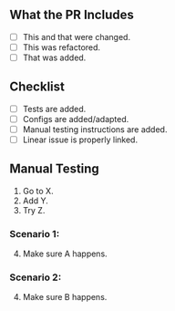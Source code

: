 ## What the PR Includes

- [ ] This and that were changed.
- [ ] This was refactored.
- [ ] That was added.

## Checklist
- [ ] Tests are added.
- [ ] Configs are added/adapted.
- [ ] Manual testing instructions are added.
- [ ] Linear issue is properly linked.

## Manual Testing
1. Go to X.
2. Add Y.
3. Try Z.

### Scenario 1:
4. Make sure A happens.

### Scenario 2:
4. Make sure B happens.
